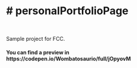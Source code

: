 <h1># personalPortfolioPage</h1>
<br>
<p>
Sample project for FCC.
</p>
<h4>You can find a preview in <a>https://codepen.io/Wombatosaurio/full/jOpyovM</a></h4>
